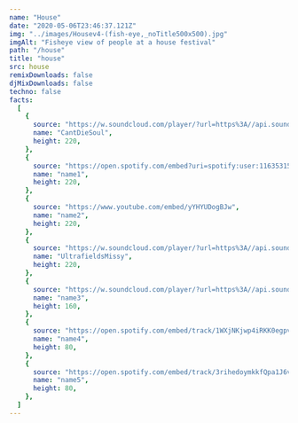 ```yaml
---
name: "House"
date: "2020-05-06T23:46:37.121Z"
img: "../images/Housev4-(fish-eye,_noTitle500x500).jpg"
imgAlt: "Fisheye view of people at a house festival"
path: "/house"
title: "house"
src: house
remixDownloads: false
djMixDownloads: false
techno: false
facts:
  [
    {
      source: "https://w.soundcloud.com/player/?url=https%3A//api.soundcloud.com/tracks/991563850&color=%23ff5500&auto_play=false&hide_related=false&show_comments=false&show_user=true&show_reposts=false&show_teaser=true&visual=true",
      name: "CantDieSoul",
      height: 220,
    },
    {
      source: "https://open.spotify.com/embed?uri=spotify:user:1163531592:playlist:3F06NSn0Zf6tIIRcraeKe9&amp;size=detail&amp;theme=light&amp;show-count=1",
      name: "name1",
      height: 220,
    },
    {
      source: "https://www.youtube.com/embed/yYHYUDogBJw",
      name: "name2",
      height: 220,
    },
    {
      source: "https://w.soundcloud.com/player/?url=https%3A//api.soundcloud.com/tracks/923486665&color=%23ff5500&auto_play=false&hide_related=false&show_comments=false&show_user=true&show_reposts=false&show_teaser=true&visual=true",
      name: "UltrafieldsMissy",
      height: 220,
    },
    {
      source: "https://w.soundcloud.com/player/?url=https%3A//api.soundcloud.com/tracks/668714891&color=%23ff5500&auto_play=false&hide_related=false&show_comments=true&show_user=true&show_reposts=false&show_teaser=true&visual=true",
      name: "name3",
      height: 160,
    },
    {
      source: "https://open.spotify.com/embed/track/1WXjNKjwp4iRKK0egpv7Rt",
      name: "name4",
      height: 80,
    },
    {
      source: "https://open.spotify.com/embed/track/3rihedoymkkfQpa1J6vE0Q",
      name: "name5",
      height: 80,
    },
  ]
---
```

